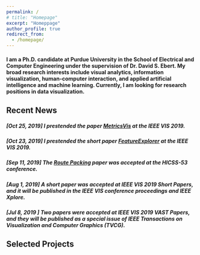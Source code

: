 ```yaml
---
permalink: /
# title: "Homepage"
excerpt: "Homeppage"
author_profile: true
redirect_from: 
  - /homepage/
---
```

#### I am a Ph.D. candidate at Purdue University in the School of Electrical and Computer Engineering under the supervision of Dr. David S. Ebert. My broad research interests include visual analytics, information visualization, human-computer interaction, and applied artificial intelligence and machine learning. Currently, I am looking for research positions in data visualization.

## Recent News

##### [Oct 25, 2019] I prestended the paper [MetricsVis](https://arxiv.org/pdf/1907.13601.pdf) at the IEEE VIS 2019.
##### [Oct 23, 2019] I prestended the short paper [FeatureExplorer](/files/CV_Jieqiong_Zhao.pdf) at the IEEE VIS 2019.
##### [Sep 11, 2019] The [Route Packing](https://arxiv.org/pdf/1909.10173.pdf) paper was accepted at the HICSS-53 conference.
##### [Aug 1, 2019] A short paper was accepted at IEEE VIS 2019 Short Papers, and it will be published in the IEEE VIS conference proceedings and IEEE Xplore.
##### [Jul 8, 2019 ] Two papers were accepted at IEEE VIS 2019 VAST Papers, and they will be published as a special issue of IEEE Transactions on Visualization and Computer Graphics (TVCG).

## Selected Projects


